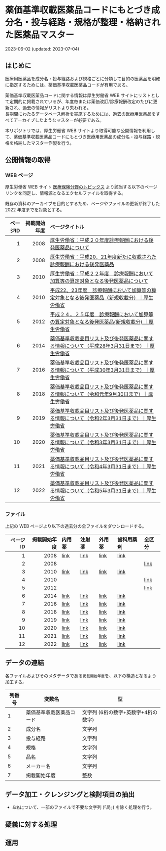 薬価基準収載医薬品コードにもとづき成分名・投与経路・規格が整理・格納された医薬品マスター
================
2023-06-02 (updated: 2023-07-04)

## はじめに

医療用医薬品を成分名・投与経路および規格ごとに分類して目的の医薬品を明確に指定するためには、薬価基準収載医薬品コードが有用である。

薬価基準収載医薬品コードに関する情報は厚生労働省 WEB
サイトにリストとして定期的に掲載されているが、年度毎または薬価改訂/診療報酬改定のたびに更新され、過去の情報がリストより失われる。<br>
長期間にわたるデータベース解析を実施するためには、過去の医療用医薬品をすべてアーカイブしたようなマスターが必要である。

本リポジトリでは、厚生労働省 WEB
サイトより取得可能な公開情報を利用して、薬価基準収載医薬品コードにもとづき医療用医薬品の成分名・投与経路・規格を格納したマスター作製を行う。

## 公開情報の取得

### WEB ページ

厚生労働省 WEB サイト
[医療保険分野のトピックス](https://www.mhlw.go.jp/stf/seisakunitsuite/bunya/topics_150856_142.html)
より該当する以下のページリンクを同定し、情報源となるエクセルファイルを取得する。

既存の資料のアーカイブを目的とするため、ページやファイルの更新が終了した
2022 年度までを対象とする。

<table>
<thead>
<tr>
<th style="text-align:right;">
ページID
</th>
<th style="text-align:right;">
掲載開始年度
</th>
<th style="text-align:left;">
ページタイトル
</th>
</tr>
</thead>
<tbody>
<tr>
<td style="text-align:right;">
1
</td>
<td style="text-align:right;">
2008
</td>
<td style="text-align:left;">
<a href="https://www.mhlw.go.jp/topics/2008/03/tp0307-2.html" style="     " >厚生労働省：平成２０年度診療報酬における後発医薬品について</a>
</td>
</tr>
<tr>
<td style="text-align:right;">
2
</td>
<td style="text-align:right;">
2008
</td>
<td style="text-align:left;">
<a href="https://www.mhlw.go.jp/topics/2008/06/tp0620-1.html" style="     " >厚生労働省：平成20、21年度新たに収載された診療報酬における後発医薬品</a>
</td>
</tr>
<tr>
<td style="text-align:right;">
3
</td>
<td style="text-align:right;">
2010
</td>
<td style="text-align:left;">
<a href="https://www.mhlw.go.jp/topics/2010/03/tp0305-1.html" style="     " >厚生労働省：平成２２年度　診療報酬において加算等の算定対象となる後発医薬品について</a>
</td>
</tr>
<tr>
<td style="text-align:right;">
4
</td>
<td style="text-align:right;">
2010
</td>
<td style="text-align:left;">
<a href="https://www.mhlw.go.jp/topics/2010/04/tp0423-1.html" style="     " >平成22、23年度　診療報酬において加算等の算定対象となる後発医薬品（新規収載分）｜厚生労働省</a>
</td>
</tr>
<tr>
<td style="text-align:right;">
5
</td>
<td style="text-align:right;">
2012
</td>
<td style="text-align:left;">
<a href="https://www.mhlw.go.jp/topics/2012/04/tp0402-1.html" style="     " >平成２４，２５年度　診療報酬において加算等の算定対象となる後発医薬品(新規収載分)
｜厚生労働省</a>
</td>
</tr>
<tr>
<td style="text-align:right;">
6
</td>
<td style="text-align:right;">
2014
</td>
<td style="text-align:left;">
<a href="https://www.mhlw.go.jp/topics/2014/03/tp0305-01.html" style="     " >薬価基準収載品目リスト及び後発医薬品に関する情報について（平成28年3月31日まで）｜厚生労働省</a>
</td>
</tr>
<tr>
<td style="text-align:right;">
7
</td>
<td style="text-align:right;">
2016
</td>
<td style="text-align:left;">
<a href="https://www.mhlw.go.jp/topics/2016/04/tp20160401-01.html" style="     " >薬価基準収載品目リスト及び後発医薬品に関する情報について（平成30年3月31日まで）｜厚生労働省</a>
</td>
</tr>
<tr>
<td style="text-align:right;">
8
</td>
<td style="text-align:right;">
2018
</td>
<td style="text-align:left;">
<a href="https://www.mhlw.go.jp/topics/2018/04/tp20180401-01.html" style="     " >薬価基準収載品目リスト及び後発医薬品に関する情報について（令和元年9月30日まで）｜厚生労働省</a>
</td>
</tr>
<tr>
<td style="text-align:right;">
9
</td>
<td style="text-align:right;">
2019
</td>
<td style="text-align:left;">
<a href="https://www.mhlw.go.jp/topics/2019/08/tp20190819-01.html" style="     " >薬価基準収載品目リスト及び後発医薬品に関する情報について（令和2年3月31日まで）｜厚生労働省</a>
</td>
</tr>
<tr>
<td style="text-align:right;">
10
</td>
<td style="text-align:right;">
2020
</td>
<td style="text-align:left;">
<a href="https://www.mhlw.go.jp/topics/2020/04/tp20200401-01.html" style="     " >薬価基準収載品目リスト及び後発医薬品に関する情報について（令和3年3月31日まで）｜厚生労働省</a>
</td>
</tr>
<tr>
<td style="text-align:right;">
11
</td>
<td style="text-align:right;">
2021
</td>
<td style="text-align:left;">
<a href="https://www.mhlw.go.jp/topics/2021/04/tp20210401-01.html" style="     " >薬価基準収載品目リスト及び後発医薬品に関する情報について（令和4年3月31日まで）｜厚生労働省</a>
</td>
</tr>
<tr>
<td style="text-align:right;">
12
</td>
<td style="text-align:right;">
2022
</td>
<td style="text-align:left;">
<a href="https://www.mhlw.go.jp/topics/2022/04/tp20220401-01.html" style="     " >薬価基準収載品目リスト及び後発医薬品に関する情報について（令和5年3月31日まで）｜厚生労働省</a>
</td>
</tr>
</tbody>
</table>

### ファイル

上記の WEB ページより以下の過去分の全ファイルをダウンロードする。

<table>
<thead>
<tr>
<th style="text-align:right;">
ページID
</th>
<th style="text-align:right;">
掲載開始年度
</th>
<th style="text-align:left;">
内用薬
</th>
<th style="text-align:left;">
注射薬
</th>
<th style="text-align:left;">
外用薬
</th>
<th style="text-align:left;">
歯科用薬剤
</th>
<th style="text-align:left;">
全区分
</th>
</tr>
</thead>
<tbody>
<tr>
<td style="text-align:right;">
1
</td>
<td style="text-align:right;">
2008
</td>
<td style="text-align:left;">
<a href="https://www.mhlw.go.jp/topics/2008/03/xls/tp0307-2a.xls" style="     " >link</a>
</td>
<td style="text-align:left;">
<a href="https://www.mhlw.go.jp/topics/2008/03/xls/tp0307-2b.xls" style="     " >link</a>
</td>
<td style="text-align:left;">
<a href="https://www.mhlw.go.jp/topics/2008/03/xls/tp0307-2c.xls" style="     " >link</a>
</td>
<td style="text-align:left;">
<a href="https://www.mhlw.go.jp/topics/2008/03/xls/tp0307-2d.xls" style="     " >link</a>
</td>
<td style="text-align:left;">
</td>
</tr>
<tr>
<td style="text-align:right;">
2
</td>
<td style="text-align:right;">
2008
</td>
<td style="text-align:left;">
</td>
<td style="text-align:left;">
</td>
<td style="text-align:left;">
</td>
<td style="text-align:left;">
</td>
<td style="text-align:left;">
<a href="https://www.mhlw.go.jp/topics/2008/06/xls/tp0620-1.xls" style="     " >link</a>
</td>
</tr>
<tr>
<td style="text-align:right;">
3
</td>
<td style="text-align:right;">
2010
</td>
<td style="text-align:left;">
<a href="https://www.mhlw.go.jp/topics/2010/03/xls/tp0305-1a.xls" style="     " >link</a>
</td>
<td style="text-align:left;">
<a href="https://www.mhlw.go.jp/topics/2010/03/xls/tp0305-1b.xls" style="     " >link</a>
</td>
<td style="text-align:left;">
<a href="https://www.mhlw.go.jp/topics/2010/03/xls/tp0305-1c.xls" style="     " >link</a>
</td>
<td style="text-align:left;">
<a href="https://www.mhlw.go.jp/topics/2010/03/xls/tp0305-1d.xls" style="     " >link</a>
</td>
<td style="text-align:left;">
</td>
</tr>
<tr>
<td style="text-align:right;">
4
</td>
<td style="text-align:right;">
2010
</td>
<td style="text-align:left;">
</td>
<td style="text-align:left;">
</td>
<td style="text-align:left;">
</td>
<td style="text-align:left;">
</td>
<td style="text-align:left;">
<a href="https://www.mhlw.go.jp/topics/2010/04/xls/tp0423-1.xls" style="     " >link</a>
</td>
</tr>
<tr>
<td style="text-align:right;">
5
</td>
<td style="text-align:right;">
2012
</td>
<td style="text-align:left;">
</td>
<td style="text-align:left;">
</td>
<td style="text-align:left;">
</td>
<td style="text-align:left;">
</td>
<td style="text-align:left;">
<a href="https://www.mhlw.go.jp/topics/2012/04/xls/tp0402-1.xls" style="     " >link</a>
</td>
</tr>
<tr>
<td style="text-align:right;">
6
</td>
<td style="text-align:right;">
2014
</td>
<td style="text-align:left;">
<a href="https://www.mhlw.go.jp/topics/2015/03/xls/tp20151211-01_1.xls" style="     " >link</a>
</td>
<td style="text-align:left;">
<a href="https://www.mhlw.go.jp/topics/2015/03/xls/tp20151211-01_2.xls" style="     " >link</a>
</td>
<td style="text-align:left;">
<a href="https://www.mhlw.go.jp/topics/2015/03/xls/tp20151211-01_3.xls" style="     " >link</a>
</td>
<td style="text-align:left;">
<a href="https://www.mhlw.go.jp/topics/2015/03/xls/tp20150831-01_4.xls" style="     " >link</a>
</td>
<td style="text-align:left;">
</td>
</tr>
<tr>
<td style="text-align:right;">
7
</td>
<td style="text-align:right;">
2016
</td>
<td style="text-align:left;">
<a href="https://www.mhlw.go.jp/topics/2018/03/xls/tp20180314-01_1.xls" style="     " >link</a>
</td>
<td style="text-align:left;">
<a href="https://www.mhlw.go.jp/topics/2017/12/xls/tp20171208-01_2.xls" style="     " >link</a>
</td>
<td style="text-align:left;">
<a href="https://www.mhlw.go.jp/topics/2017/12/xls/tp20171208-01_3.xls" style="     " >link</a>
</td>
<td style="text-align:left;">
<a href="https://www.mhlw.go.jp/topics/2017/02/xls/tp20170215-01_4.xls" style="     " >link</a>
</td>
<td style="text-align:left;">
</td>
</tr>
<tr>
<td style="text-align:right;">
8
</td>
<td style="text-align:right;">
2018
</td>
<td style="text-align:left;">
<a href="https://www.mhlw.go.jp/topics/2018/04/xls/tp20190904-01_01.xls" style="     " >link</a>
</td>
<td style="text-align:left;">
<a href="https://www.mhlw.go.jp/topics/2018/04/xls/tp20190904-01_02.xls" style="     " >link</a>
</td>
<td style="text-align:left;">
<a href="https://www.mhlw.go.jp/topics/2018/04/xls/tp20190904-01_03.xls" style="     " >link</a>
</td>
<td style="text-align:left;">
<a href="https://www.mhlw.go.jp/topics/2018/04/xls/tp20180401-01_4.xls" style="     " >link</a>
</td>
<td style="text-align:left;">
</td>
</tr>
<tr>
<td style="text-align:right;">
9
</td>
<td style="text-align:right;">
2019
</td>
<td style="text-align:left;">
<a href="https://www.mhlw.go.jp/topics/2019/08/xls/tp20200122-01_01.xls" style="     " >link</a>
</td>
<td style="text-align:left;">
<a href="https://www.mhlw.go.jp/topics/2019/08/xls/tp20200201-01_02.xls" style="     " >link</a>
</td>
<td style="text-align:left;">
<a href="https://www.mhlw.go.jp/topics/2019/08/xls/tp20200122-01_03.xls" style="     " >link</a>
</td>
<td style="text-align:left;">
<a href="https://www.mhlw.go.jp/topics/2019/08/xls/tp20191001-01_04.xls" style="     " >link</a>
</td>
<td style="text-align:left;">
</td>
</tr>
<tr>
<td style="text-align:right;">
10
</td>
<td style="text-align:right;">
2020
</td>
<td style="text-align:left;">
<a href="https://www.mhlw.go.jp/topics/2020/04/xls/tp20210218-01_01.xlsx" style="     " >link</a>
</td>
<td style="text-align:left;">
<a href="https://www.mhlw.go.jp/topics/2020/04/xls/tp20210218-01_02.xlsx" style="     " >link</a>
</td>
<td style="text-align:left;">
<a href="https://www.mhlw.go.jp/topics/2020/04/xls/tp20210218-01_03.xlsx" style="     " >link</a>
</td>
<td style="text-align:left;">
<a href="https://www.mhlw.go.jp/topics/2020/04/xls/tp20201211-01_04.xlsx" style="     " >link</a>
</td>
<td style="text-align:left;">
</td>
</tr>
<tr>
<td style="text-align:right;">
11
</td>
<td style="text-align:right;">
2021
</td>
<td style="text-align:left;">
<a href="https://www.mhlw.go.jp/topics/2021/04/xls/tp20220201-01_01.xlsx" style="     " >link</a>
</td>
<td style="text-align:left;">
<a href="https://www.mhlw.go.jp/topics/2021/04/xls/tp20211210-01_02.xlsx" style="     " >link</a>
</td>
<td style="text-align:left;">
<a href="https://www.mhlw.go.jp/topics/2021/04/xls/tp20211210-01_03.xlsx" style="     " >link</a>
</td>
<td style="text-align:left;">
<a href="https://www.mhlw.go.jp/topics/2021/04/xls/tp20211125-01_04.xlsx" style="     " >link</a>
</td>
<td style="text-align:left;">
</td>
</tr>
<tr>
<td style="text-align:right;">
12
</td>
<td style="text-align:right;">
2022
</td>
<td style="text-align:left;">
<a href="https://www.mhlw.go.jp/topics/2022/04/xls/tp20230315-01_01.xlsx" style="     " >link</a>
</td>
<td style="text-align:left;">
<a href="https://www.mhlw.go.jp/topics/2022/04/xls/tp20230315-01_02.xlsx" style="     " >link</a>
</td>
<td style="text-align:left;">
<a href="https://www.mhlw.go.jp/topics/2022/04/xls/tp20230315-01_03.xlsx" style="     " >link</a>
</td>
<td style="text-align:left;">
<a href="https://www.mhlw.go.jp/topics/2022/04/xls/tp20220420-01_04.xlsx" style="     " >link</a>
</td>
<td style="text-align:left;">
</td>
</tr>
</tbody>
</table>

## データの連結

各ファイルおよびそのメタデータである`掲載開始年度`を、以下の構造となるよう加工する。

| 列番号 | 変数名                   | 型                                  |
|--------|--------------------------|-------------------------------------|
| 1      | 薬価基準収載医薬品コード | 文字列 (6桁の数字+英数字+4桁の数字) |
| 2      | 成分名                   | 文字列                              |
| 3      | 投与経路                 | 文字列                              |
| 4      | 規格                     | 文字列                              |
| 5      | 品名                     | 文字列                              |
| 6      | メーカー名               | 文字列                              |
| 7      | 掲載開始年度             | 整数                                |

## データ加工・クレンジングと検討項目の抽出

- `品名`について、一部のファイルで不要な文字列 (「局」)
  を除く処理を行う。

## 疑義に対する処理

## 運用
